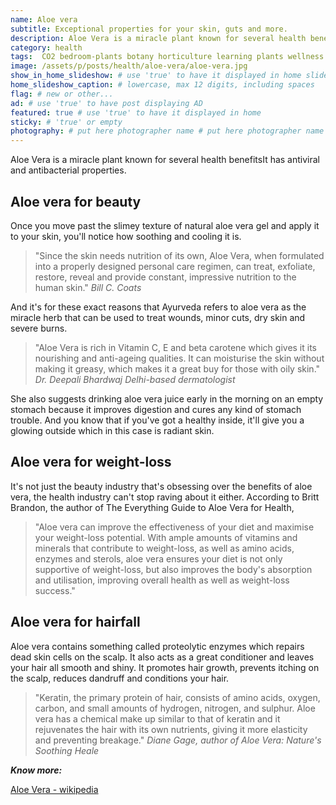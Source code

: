 ```yaml
---
name: Aloe vera
subtitle: Exceptional properties for your skin, guts and more.
description: Aloe Vera is a miracle plant known for several health benefitsIt has antiviral and antibacterial properties. Aloe vera can improve the effectiveness of your diet and maximise your weight-loss potential. With ample amounts of vitamins and minerals that contribute to weight-loss, as well as amino acids, enzymes and sterols, aloe vera ensures your diet is not only supportive of weight-loss, but also improves the body's absorption and utilisation, improving overall health as well as weight-loss success.
category: health
tags:  CO2 bedroom-plants botany horticulture learning plants wellness superfood
image: /assets/p/posts/health/aloe-vera/aloe-vera.jpg
show_in_home_slideshow: # use 'true' to have it displayed in home slideshow
home_slideshow_caption: # lowercase, max 12 digits, including spaces
flag: # new or other...
ad: # use 'true' to have post displaying AD
featured: true # use 'true' to have it displayed in home
sticky: # 'true' or empty
photography: # put here photographer name # put here photographer name
---
```

Aloe Vera is a miracle plant known for several health benefitsIt has antiviral and antibacterial properties.

## Aloe vera for beauty

Once you move past the slimey texture of natural aloe vera gel and apply it to your skin, you'll notice how soothing and cooling it is.

>"Since the skin needs nutrition of its own, Aloe Vera, when formulated into a properly designed personal care regimen, can treat, exfoliate, restore, reveal and provide constant, impressive nutrition to the human skin." _Bill C. Coats_

And it's for these exact reasons that Ayurveda refers to aloe vera as the miracle herb that can be used to treat wounds, minor cuts, dry skin and severe burns.

>"Aloe Vera is rich in Vitamin C, E and beta carotene which gives it its nourishing and anti-ageing qualities. It can moisturise the skin without making it greasy, which makes it a great buy for those with oily skin." _Dr. Deepali Bhardwaj Delhi-based dermatologist_

She also suggests drinking aloe vera juice early in the morning on an empty stomach because it improves digestion and cures any kind of stomach trouble. And you know that if you've got a healthy inside, it'll give you a glowing outside which in this case is radiant skin.

## Aloe vera for weight-loss

It's not just the beauty industry that's obsessing over the benefits of aloe vera, the health industry can't stop raving about it either. According to Britt Brandon, the author of The Everything Guide to Aloe Vera for Health,

>"Aloe vera can improve the effectiveness of your diet and maximise your weight-loss potential. With ample amounts of vitamins and minerals that contribute to weight-loss, as well as amino acids, enzymes and sterols, aloe vera ensures your diet is not only supportive of weight-loss, but also improves the body's absorption and utilisation, improving overall health as well as weight-loss success."

## Aloe vera for hairfall

Aloe vera contains something called proteolytic enzymes which repairs dead skin cells on the scalp. It also acts as a great conditioner and leaves your hair all smooth and shiny. It promotes hair growth, prevents itching on the scalp, reduces dandruff and conditions your hair.

>"Keratin, the primary protein of hair, consists of amino acids, oxygen, carbon, and small amounts of hydrogen, nitrogen, and sulphur. Aloe vera has a chemical make up similar to that of keratin and it rejuvenates the hair with its own nutrients, giving it more elasticity and preventing breakage." _Diane Gage, author of Aloe Vera: Nature's Soothing Heale_


**_Know more:_**

[Aloe Vera - wikipedia](https://en.wikipedia.org/wiki/Aloe_vera)
